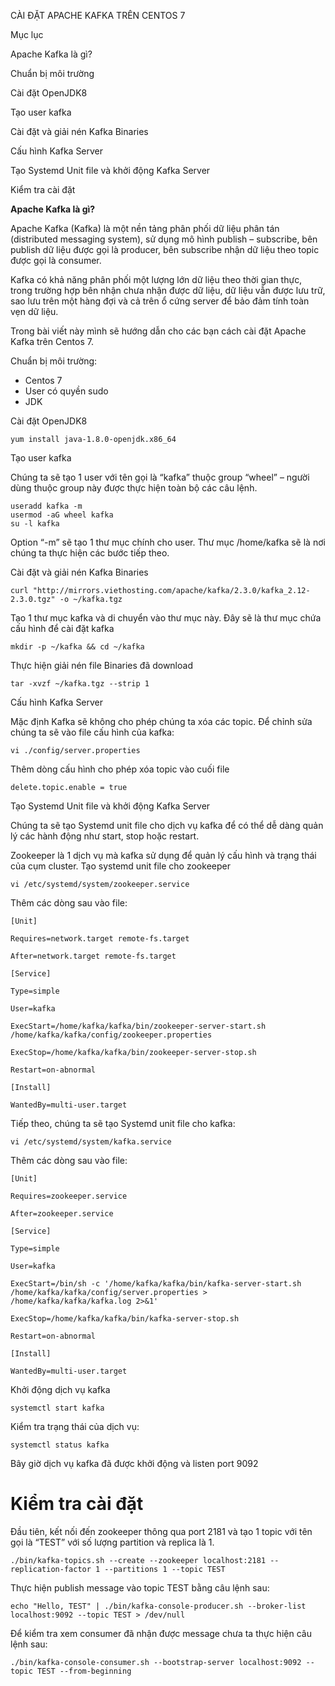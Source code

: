 CÀI ĐẶT APACHE KAFKA TRÊN CENTOS 7

Mục lục

Apache Kafka là gì?

Chuẩn bị môi trường

Cài đặt OpenJDK8

Tạo user kafka

Cài đặt và giải nén Kafka Binaries

Cấu hình Kafka Server

Tạo Systemd Unit file và khởi động Kafka Server

Kiểm tra cài đặt



**Apache Kafka là gì?**

Apache Kafka (Kafka) là một nền tảng phân phối dữ liệu phân tán (distributed messaging system), sử dụng mô hình publish – subscribe, bên publish dữ liệu được gọi là producer, bên subscribe nhận dữ liệu theo topic được gọi là consumer. 

Kafka có khả năng phân phối một lượng lớn dữ liệu theo thời gian thực, trong trường hợp bên nhận chưa nhận được dữ liệu, dữ liệu vẫn được lưu trữ, sao lưu trên một hàng đợi và cả trên ổ cứng server để bảo đảm tính toàn vẹn dữ liệu. 

Trong bài viết này mình sẽ hướng dẫn cho các bạn cách cài đặt Apache Kafka trên Centos 7.

Chuẩn bị môi trường:
* Centos 7
* User có quyền sudo
* JDK

Cài đặt OpenJDK8
```
yum install java-1.8.0-openjdk.x86_64
```

Tạo user kafka

Chúng ta sẽ tạo 1 user với tên gọi là “kafka” thuộc group “wheel” – người dùng thuộc group này được thực hiện toàn bộ các câu lệnh.

```
useradd kafka -m
usermod -aG wheel kafka
su -l kafka
```

Option “-m” sẽ tạo 1 thư mục chính cho user. Thư mục /home/kafka sẽ là nơi chúng ta thực hiện các bước tiếp theo.

Cài đặt và giải nén Kafka Binaries
```
curl "http://mirrors.viethosting.com/apache/kafka/2.3.0/kafka_2.12-2.3.0.tgz" -o ~/kafka.tgz
```

Tạo 1 thư mục kafka và di chuyển vào thư mục này. Đây sẽ là thư mục chứa cấu hình để cài đặt kafka
```
mkdir -p ~/kafka && cd ~/kafka
```

Thực hiện giải nén file Binaries đã download
```
tar -xvzf ~/kafka.tgz --strip 1
```

Cấu hình Kafka Server

Mặc định Kafka sẽ không cho phép chúng ta xóa các topic. Để chỉnh sửa chúng ta sẽ vào file cấu hình của kafka:

```
vi ./config/server.properties
```

Thêm dòng cấu hình cho phép xóa topic vào cuối file
```
delete.topic.enable = true
```

Tạo Systemd Unit file và khởi động Kafka Server

Chúng ta sẽ tạo Systemd unit file cho dịch vụ kafka để có thể dễ dàng quản lý các hành động như start, stop hoặc restart. 

Zookeeper là 1 dịch vụ mà kafka sử dụng để quản lý cấu hình và trạng thái của cụm cluster. Tạo systemd unit file cho zookeeper
```
vi /etc/systemd/system/zookeeper.service
```

Thêm các dòng sau vào file:
```
[Unit]

Requires=network.target remote-fs.target

After=network.target remote-fs.target

[Service]

Type=simple

User=kafka

ExecStart=/home/kafka/kafka/bin/zookeeper-server-start.sh /home/kafka/kafka/config/zookeeper.properties

ExecStop=/home/kafka/kafka/bin/zookeeper-server-stop.sh

Restart=on-abnormal

[Install]

WantedBy=multi-user.target
```

Tiếp theo, chúng ta sẽ tạo Systemd unit file cho kafka:
```
vi /etc/systemd/system/kafka.service
```

Thêm các dòng sau vào file:
```
[Unit]

Requires=zookeeper.service

After=zookeeper.service

[Service]

Type=simple

User=kafka

ExecStart=/bin/sh -c '/home/kafka/kafka/bin/kafka-server-start.sh /home/kafka/kafka/config/server.properties > /home/kafka/kafka/kafka.log 2>&1'

ExecStop=/home/kafka/kafka/bin/kafka-server-stop.sh

Restart=on-abnormal

[Install]

WantedBy=multi-user.target
```

Khởi động dịch vụ kafka
```
systemctl start kafka
```

Kiểm tra trạng thái của dịch vụ:
```
systemctl status kafka
```

Bây giờ dịch vụ kafka đã được khởi động và listen port 9092

# Kiểm tra cài đặt

Đầu tiên, kết nối đến zookeeper thông qua port 2181 và tạo 1 topic với tên gọi là “TEST” với số lượng partition và replica là 1.
```
./bin/kafka-topics.sh --create --zookeeper localhost:2181 --replication-factor 1 --partitions 1 --topic TEST
```

Thực hiện publish message vào topic TEST bằng câu lệnh sau:
```
echo "Hello, TEST" | ./bin/kafka-console-producer.sh --broker-list localhost:9092 --topic TEST > /dev/null
```

Để kiểm tra xem consumer đã nhận được message chưa ta thực hiện câu lệnh sau:
```
./bin/kafka-console-consumer.sh --bootstrap-server localhost:9092 --topic TEST --from-beginning
```

